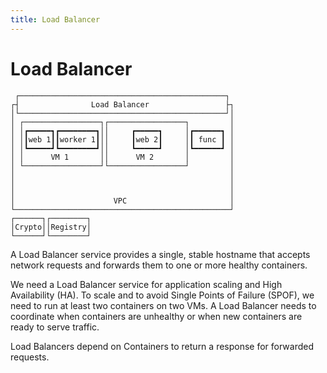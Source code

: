 ```yaml
---
title: Load Balancer
---
```


# Load Balancer

```ascii
 ┌──────────────────────────────────────────────┐ 
┌┤                Load Balancer                 ├┐
│└──────────────────────────────────────────────┘│
│ ┌─────────────────┐┌─────────────────┐         │
│ │┏━━━━━┓┏━━━━━━━━┓││     ┏━━━━━┓     │┏━━━━━━┓ │
│ │┃web 1┃┃worker 1┃││     ┃web 2┃     │┃ func ┃ │
│ │┗━━━━━┛┗━━━━━━━━┛││     ┗━━━━━┛     │┗━━━━━━┛ │
│ │      VM 1       ││      VM 2       │         │
│ └─────────────────┘└─────────────────┘         │
│                                                │
│                                                │
│                                                │
│                      VPC                       │
└────────────────────────────────────────────────┘
┌──────┐┌────────┐                                
│Crypto││Registry│                                
└──────┘└────────┘                                
```

A Load Balancer service provides a single, stable hostname that accepts network requests and forwards them to one or more healthy containers.

We need a Load Balancer service for application scaling and High Availability (HA). To scale and to avoid Single Points of Failure (SPOF), we need to run at least two containers on two VMs. A Load Balancer needs to coordinate when containers are unhealthy or when new containers are ready to serve traffic.

Load Balancers depend on Containers to return a response for forwarded requests.
